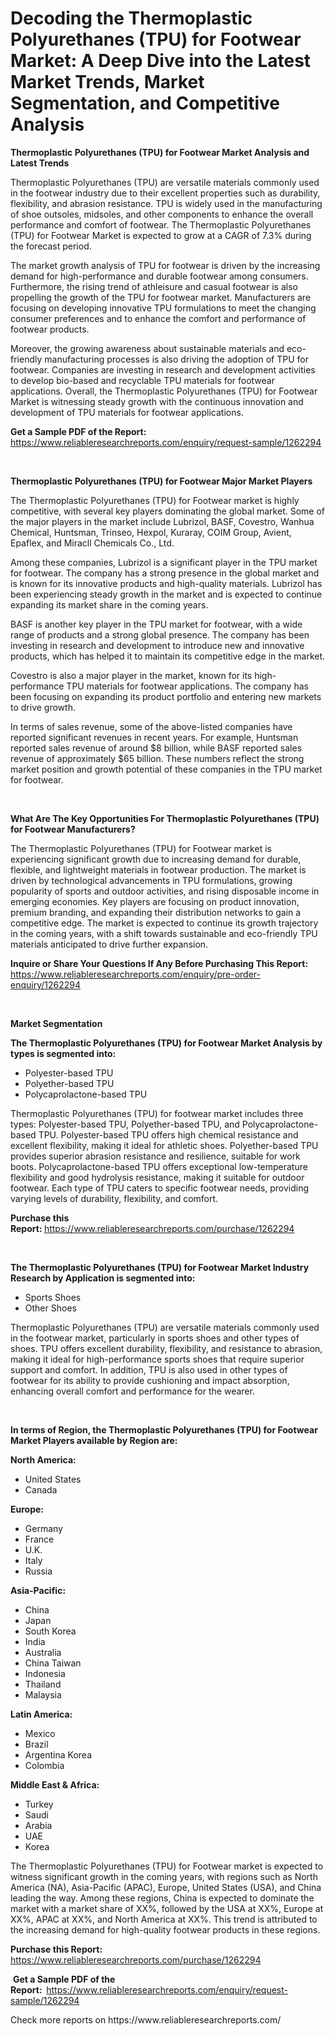 <p><h1>Decoding the Thermoplastic Polyurethanes (TPU) for Footwear Market: A Deep Dive into the Latest Market Trends, Market Segmentation, and Competitive Analysis</h1></p><p><strong>Thermoplastic Polyurethanes (TPU) for Footwear Market Analysis and Latest Trends</strong></p>
<p><p>Thermoplastic Polyurethanes (TPU) are versatile materials commonly used in the footwear industry due to their excellent properties such as durability, flexibility, and abrasion resistance. TPU is widely used in the manufacturing of shoe outsoles, midsoles, and other components to enhance the overall performance and comfort of footwear. The Thermoplastic Polyurethanes (TPU) for Footwear Market is expected to grow at a CAGR of 7.3% during the forecast period.</p><p>The market growth analysis of TPU for footwear is driven by the increasing demand for high-performance and durable footwear among consumers. Furthermore, the rising trend of athleisure and casual footwear is also propelling the growth of the TPU for footwear market. Manufacturers are focusing on developing innovative TPU formulations to meet the changing consumer preferences and to enhance the comfort and performance of footwear products.</p><p>Moreover, the growing awareness about sustainable materials and eco-friendly manufacturing processes is also driving the adoption of TPU for footwear. Companies are investing in research and development activities to develop bio-based and recyclable TPU materials for footwear applications. Overall, the Thermoplastic Polyurethanes (TPU) for Footwear Market is witnessing steady growth with the continuous innovation and development of TPU materials for footwear applications.</p></p>
<p><strong>Get a Sample PDF of the Report:&nbsp;</strong> <a href="https://www.reliableresearchreports.com/enquiry/request-sample/1262294">https://www.reliableresearchreports.com/enquiry/request-sample/1262294</a></p>
<p>&nbsp;</p>
<p><strong>Thermoplastic Polyurethanes (TPU) for Footwear Major Market Players</strong></p>
<p><p>The Thermoplastic Polyurethanes (TPU) for Footwear market is highly competitive, with several key players dominating the global market. Some of the major players in the market include Lubrizol, BASF, Covestro, Wanhua Chemical, Huntsman, Trinseo, Hexpol, Kuraray, COIM Group, Avient, Epaflex, and Miracll Chemicals Co., Ltd.</p><p>Among these companies, Lubrizol is a significant player in the TPU market for footwear. The company has a strong presence in the global market and is known for its innovative products and high-quality materials. Lubrizol has been experiencing steady growth in the market and is expected to continue expanding its market share in the coming years.</p><p>BASF is another key player in the TPU market for footwear, with a wide range of products and a strong global presence. The company has been investing in research and development to introduce new and innovative products, which has helped it to maintain its competitive edge in the market.</p><p>Covestro is also a major player in the market, known for its high-performance TPU materials for footwear applications. The company has been focusing on expanding its product portfolio and entering new markets to drive growth.</p><p>In terms of sales revenue, some of the above-listed companies have reported significant revenues in recent years. For example, Huntsman reported sales revenue of around $8 billion, while BASF reported sales revenue of approximately $65 billion. These numbers reflect the strong market position and growth potential of these companies in the TPU market for footwear.</p></p>
<p>&nbsp;</p>
<p><strong>What Are The Key Opportunities For Thermoplastic Polyurethanes (TPU) for Footwear Manufacturers?</strong></p>
<p><p>The Thermoplastic Polyurethanes (TPU) for Footwear market is experiencing significant growth due to increasing demand for durable, flexible, and lightweight materials in footwear production. The market is driven by technological advancements in TPU formulations, growing popularity of sports and outdoor activities, and rising disposable income in emerging economies. Key players are focusing on product innovation, premium branding, and expanding their distribution networks to gain a competitive edge. The market is expected to continue its growth trajectory in the coming years, with a shift towards sustainable and eco-friendly TPU materials anticipated to drive further expansion.</p></p>
<p><strong>Inquire or Share Your Questions If Any Before Purchasing This Report:</strong> <a href="https://www.reliableresearchreports.com/enquiry/pre-order-enquiry/1262294">https://www.reliableresearchreports.com/enquiry/pre-order-enquiry/1262294</a></p>
<p>&nbsp;</p>
<p><strong>Market Segmentation</strong></p>
<p><strong>The Thermoplastic Polyurethanes (TPU) for Footwear Market Analysis by types is segmented into:</strong></p>
<p><ul><li>Polyester-based TPU</li><li>Polyether-based TPU</li><li>Polycaprolactone-based TPU</li></ul></p>
<p><p>Thermoplastic Polyurethanes (TPU) for footwear market includes three types: Polyester-based TPU, Polyether-based TPU, and Polycaprolactone-based TPU. Polyester-based TPU offers high chemical resistance and excellent flexibility, making it ideal for athletic shoes. Polyether-based TPU provides superior abrasion resistance and resilience, suitable for work boots. Polycaprolactone-based TPU offers exceptional low-temperature flexibility and good hydrolysis resistance, making it suitable for outdoor footwear. Each type of TPU caters to specific footwear needs, providing varying levels of durability, flexibility, and comfort.</p></p>
<p><strong>Purchase this Report:&nbsp;</strong><a href="https://www.reliableresearchreports.com/purchase/1262294">https://www.reliableresearchreports.com/purchase/1262294</a></p>
<p>&nbsp;</p>
<p><strong>The Thermoplastic Polyurethanes (TPU) for Footwear Market Industry Research by Application is segmented into:</strong></p>
<p><ul><li>Sports Shoes</li><li>Other Shoes</li></ul></p>
<p><p>Thermoplastic Polyurethanes (TPU) are versatile materials commonly used in the footwear market, particularly in sports shoes and other types of shoes. TPU offers excellent durability, flexibility, and resistance to abrasion, making it ideal for high-performance sports shoes that require superior support and comfort. In addition, TPU is also used in other types of footwear for its ability to provide cushioning and impact absorption, enhancing overall comfort and performance for the wearer.</p></p>
<p>&nbsp;</p>
<p><strong>In terms of Region, the Thermoplastic Polyurethanes (TPU) for Footwear Market Players available by Region are:</strong></p>
<p>
    <p> <strong> North America: </strong>
        <ul>
            <li>United States</li>
            <li>Canada</li>
        </ul>
        </p> 
    <p> <strong> Europe: </strong>
        <ul>
            <li>Germany</li>
            <li>France</li>
            <li>U.K.</li>
            <li>Italy</li>
            <li>Russia</li>
        </ul>
        </p> 
    <p> <strong> Asia-Pacific: </strong>
        <ul>
            <li>China</li>
            <li>Japan</li>
            <li>South Korea</li>
            <li>India</li>
            <li>Australia</li>
            <li>China Taiwan</li>
            <li>Indonesia</li>
            <li>Thailand</li>
            <li>Malaysia</li>
        </ul>
        </p> 
    <p> <strong> Latin America: </strong>
        <ul>
            <li>Mexico</li>
            <li>Brazil</li>
            <li>Argentina Korea</li>
            <li>Colombia</li>
        </ul>
        </p> 
    <p> <strong> Middle East & Africa: </strong>
        <ul>
            <li>Turkey</li>
            <li>Saudi</li>
            <li>Arabia</li>
            <li>UAE</li>
            <li>Korea</li>
        </ul>
    </p>
    </p>
<p><p>The Thermoplastic Polyurethanes (TPU) for Footwear market is expected to witness significant growth in the coming years, with regions such as North America (NA), Asia-Pacific (APAC), Europe, United States (USA), and China leading the way. Among these regions, China is expected to dominate the market with a market share of XX%, followed by the USA at XX%, Europe at XX%, APAC at XX%, and North America at XX%. This trend is attributed to the increasing demand for high-quality footwear products in these regions.</p></p>
<p><strong>Purchase this Report: </strong><a href="https://www.reliableresearchreports.com/purchase/1262294">https://www.reliableresearchreports.com/purchase/1262294</a></p>
<p>&nbsp;<strong>Get a Sample PDF of the Report:&nbsp;&nbsp;</strong><a href="https://www.reliableresearchreports.com/enquiry/request-sample/1262294">https://www.reliableresearchreports.com/enquiry/request-sample/1262294</a></p>
<p><strong></strong></p>
<p>Check more reports on https://www.reliableresearchreports.com/</p>
